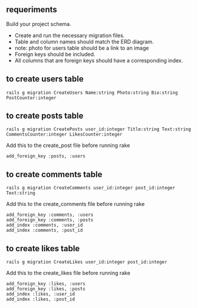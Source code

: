 ## requeriments

Build your project schema.
  - Create and run the necessary migration files.
  - Table and column names should match the ERD diagram.
  - note: photo for users table should be a link to an image
  - Foreign keys should be included.
  - All columns that are foreign keys should have a corresponding index.

## to create users table
```
rails g migration CreateUsers Name:string Photo:string Bio:string PostCounter:integer
```
## to create posts table
```
rails g migration CreatePosts user_id:integer Title:string Text:string CommentsCounter:integer LikesCounter:integer
```

Add this to the create_post file before running rake   

```
add_foreign_key :posts, :users
```

## to create comments table
```
rails g migration CreateComments user_id:integer post_id:integer Text:string
```

Add this to the create_comments file before running rake

```
add_foreign_key :comments, :users
add_foreign_key :comments, :posts
add_index :comments, :user_id
add_index :comments, :post_id
```


## to create likes table

```
rails g migration CreateLikes user_id:integer post_id:integer
```   

Add this to the create_likes file before running rake
   
```
add_foreign_key :likes, :users
add_foreign_key :likes, :posts
add_index :likes, :user_id
add_index :likes, :post_id
```